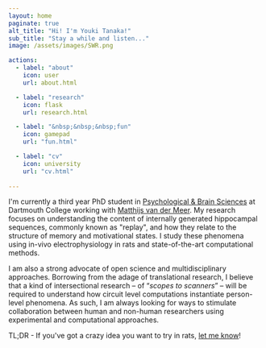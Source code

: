 ```yaml
---
layout: home
paginate: true
alt_title: "Hi! I'm Youki Tanaka!"
sub_title: "Stay a while and listen..."
image: /assets/images/SWR.png

actions:
  - label: "about"
    icon: user
    url: about.html

  - label: "research"
    icon: flask
    url: research.html

  - label: "&nbsp;&nbsp;&nbsp;fun"
    icon: gamepad
    url: "fun.html"

  - label: "cv"
    icon: university
    url: "cv.html"
    
---
```


I'm currently a third year PhD student in [Psychological & Brain Sciences](http://pbs.dartmouth.edu) at Dartmouth College working with [Matthijs van der Meer](http://pbs.dartmouth.edu/people/matthijs-van-der-meer). My research focuses on understanding the content of internally generated hippocampal sequences, commonly known as "replay", and how they relate to the structure of memory and motivational states. I study these phenomena using in-vivo electrophysiology in rats and state-of-the-art computational methods.

I am also a strong advocate of open science and multidisciplinary approaches. Borrowing from the adage of translational research, I believe that a kind of intersectional research – of “*scopes to scanners*” – will be required to understand how circuit level computations instantiate person-level phenomena. As such, I am always looking for ways to stimulate collaboration between human and non-human researchers using experimental and computational approaches.  

TL;DR - If you've got a crazy idea you want to try in rats, [let me know](mailto:youkitan.gr@dartmouth.edu)!
